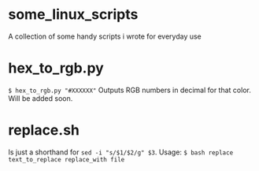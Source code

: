 # some_linux_scripts
A collection of some handy scripts i wrote for everyday use

# hex_to_rgb.py
`$ hex_to_rgb.py "#XXXXXX"`
Outputs RGB numbers in decimal for that color.
Will be added soon.

# replace.sh
Is just a shorthand for `sed -i "s/$1/$2/g" $3`.
Usage: `$ bash replace text_to_replace replace_with file`

